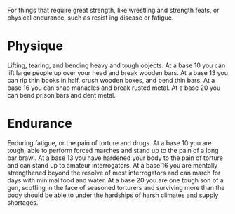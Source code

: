For things that require great strength, like wrestling and strength feats, or physical endurance, such as resist ing disease or fatigue.

# Physique
Lifting, tearing, and bending heavy and tough objects. At a base 10 you can lift large people up over your head and break wooden bars. At a base 13 you can rip thin books in half, crush wooden boxes, and bend thin bars. At a base 16 you can snap manacles and break rusted metal. At a base 20 you can bend prison bars and dent metal.

# Endurance
Enduring fatigue, or the pain of torture and drugs. At a base 10 you are tough, able to perform forced marches and stand up to the pain of a long bar brawl. At a base 13 you have hardened your body to the pain of torture and can stand up to amateur interrogators. At a base 16 you are mentally strengthened beyond the resolve of most interrogators and can march for days with minimal food and water. At a base 20 you are one tough son of a gun, scoffing in the face of seasoned torturers and surviving more than the body should be able to under the hardships of harsh climates and supply shortages.